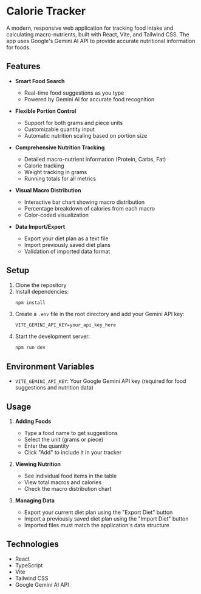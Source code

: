 # Calorie Tracker

A modern, responsive web application for tracking food intake and calculating macro-nutrients, built with React, Vite, and Tailwind CSS. The app uses Google's Gemini AI API to provide accurate nutritional information for foods.

## Features

- **Smart Food Search**
  - Real-time food suggestions as you type
  - Powered by Gemini AI for accurate food recognition

- **Flexible Portion Control**
  - Support for both grams and piece units
  - Customizable quantity input
  - Automatic nutrition scaling based on portion size

- **Comprehensive Nutrition Tracking**
  - Detailed macro-nutrient information (Protein, Carbs, Fat)
  - Calorie tracking
  - Weight tracking in grams
  - Running totals for all metrics

- **Visual Macro Distribution**
  - Interactive bar chart showing macro distribution
  - Percentage breakdown of calories from each macro
  - Color-coded visualization

- **Data Import/Export**
  - Export your diet plan as a text file
  - Import previously saved diet plans
  - Validation of imported data format

## Setup

1. Clone the repository
2. Install dependencies:
   ```bash
   npm install
   ```
3. Create a `.env` file in the root directory and add your Gemini API key:
   ```env
   VITE_GEMINI_API_KEY=your_api_key_here
   ```
4. Start the development server:
   ```bash
   npm run dev
   ```

## Environment Variables

- `VITE_GEMINI_API_KEY`: Your Google Gemini API key (required for food suggestions and nutrition data)

## Usage

1. **Adding Foods**
   - Type a food name to get suggestions
   - Select the unit (grams or piece)
   - Enter the quantity
   - Click "Add" to include it in your tracker

2. **Viewing Nutrition**
   - See individual food items in the table
   - View total macros and calories
   - Check the macro distribution chart

3. **Managing Data**
   - Export your current diet plan using the "Export Diet" button
   - Import a previously saved diet plan using the "Import Diet" button
   - Imported files must match the application's data structure

## Technologies

- React
- TypeScript
- Vite
- Tailwind CSS
- Google Gemini AI API